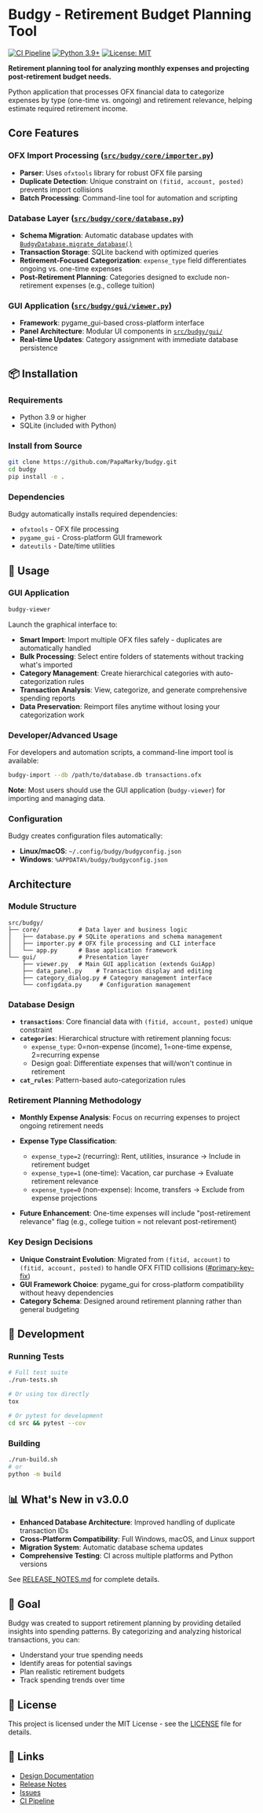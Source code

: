 # Budgy - Retirement Budget Planning Tool

[![CI Pipeline](https://github.com/PapaMarky/budgy/actions/workflows/test.yml/badge.svg)](https://github.com/PapaMarky/budgy/actions/workflows/test.yml)
[![Python 3.9+](https://img.shields.io/badge/python-3.9+-blue.svg)](https://www.python.org/downloads/)
[![License: MIT](https://img.shields.io/badge/License-MIT-yellow.svg)](https://opensource.org/licenses/MIT)

**Retirement planning tool for analyzing monthly expenses and projecting post-retirement budget needs.**

Python application that processes OFX financial data to categorize expenses by type (one-time vs. ongoing) and retirement relevance, helping estimate required retirement income.

## Core Features

### OFX Import Processing ([`src/budgy/core/importer.py`](src/budgy/core/importer.py))
- **Parser**: Uses `ofxtools` library for robust OFX file parsing
- **Duplicate Detection**: Unique constraint on `(fitid, account, posted)` prevents import collisions
- **Batch Processing**: Command-line tool for automation and scripting

### Database Layer ([`src/budgy/core/database.py`](src/budgy/core/database.py))
- **Schema Migration**: Automatic database updates with [`BudgyDatabase.migrate_database()`](src/budgy/core/database.py#L85)
- **Transaction Storage**: SQLite backend with optimized queries
- **Retirement-Focused Categorization**: `expense_type` field differentiates ongoing vs. one-time expenses
- **Post-Retirement Planning**: Categories designed to exclude non-retirement expenses (e.g., college tuition)

### GUI Application ([`src/budgy/gui/viewer.py`](src/budgy/gui/viewer.py))
- **Framework**: pygame_gui-based cross-platform interface
- **Panel Architecture**: Modular UI components in [`src/budgy/gui/`](src/budgy/gui/)
- **Real-time Updates**: Category assignment with immediate database persistence

## 📦 Installation

### Requirements
- Python 3.9 or higher
- SQLite (included with Python)

### Install from Source
```bash
git clone https://github.com/PapaMarky/budgy.git
cd budgy
pip install -e .
```

### Dependencies
Budgy automatically installs required dependencies:
- `ofxtools` - OFX file processing
- `pygame_gui` - Cross-platform GUI framework
- `dateutils` - Date/time utilities

## 🔧 Usage

### GUI Application
```bash
budgy-viewer
```
Launch the graphical interface to:
- **Smart Import**: Import multiple OFX files safely - duplicates are automatically handled
- **Bulk Processing**: Select entire folders of statements without tracking what's imported
- **Category Management**: Create hierarchical categories with auto-categorization rules
- **Transaction Analysis**: View, categorize, and generate comprehensive spending reports
- **Data Preservation**: Reimport files anytime without losing your categorization work

### Developer/Advanced Usage
For developers and automation scripts, a command-line import tool is available:
```bash
budgy-import --db /path/to/database.db transactions.ofx
```
**Note**: Most users should use the GUI application (`budgy-viewer`) for importing and managing data.

### Configuration
Budgy creates configuration files automatically:
- **Linux/macOS**: `~/.config/budgy/budgyconfig.json`
- **Windows**: `%APPDATA%/budgy/budgyconfig.json`

## Architecture

### Module Structure
```
src/budgy/
├── core/           # Data layer and business logic
│   ├── database.py # SQLite operations and schema management
│   ├── importer.py # OFX file processing and CLI interface
│   └── app.py      # Base application framework
└── gui/            # Presentation layer
    ├── viewer.py   # Main GUI application (extends GuiApp)
    ├── data_panel.py    # Transaction display and editing
    ├── category_dialog.py # Category management interface
    └── configdata.py     # Configuration management
```

### Database Design
- **`transactions`**: Core financial data with `(fitid, account, posted)` unique constraint
- **`categories`**: Hierarchical structure with retirement planning focus:
  - `expense_type`: 0=non-expense (income), 1=one-time expense, 2=recurring expense
  - Design goal: Differentiate expenses that will/won't continue in retirement
- **`cat_rules`**: Pattern-based auto-categorization rules

### Retirement Planning Methodology
- **Monthly Expense Analysis**: Focus on recurring expenses to project ongoing retirement needs
- **Expense Type Classification**:

  - `expense_type=2` (recurring): Rent, utilities, insurance → Include in retirement budget
  - `expense_type=1` (one-time): Vacation, car purchase → Evaluate retirement relevance
  - `expense_type=0` (non-expense): Income, transfers → Exclude from expense projections
- **Future Enhancement**: One-time expenses will include "post-retirement relevance" flag (e.g., college tuition = not relevant post-retirement)

### Key Design Decisions
- **Unique Constraint Evolution**: Migrated from `(fitid, account)` to `(fitid, account, posted)` to handle OFX FITID collisions ([#primary-key-fix](test_primary_key_fix.py))
- **GUI Framework Choice**: pygame_gui for cross-platform compatibility without heavy dependencies
- **Category Schema**: Designed around retirement planning rather than general budgeting

## 🧪 Development

### Running Tests
```bash
# Full test suite
./run-tests.sh

# Or using tox directly
tox

# Or pytest for development
cd src && pytest --cov
```

### Building
```bash
./run-build.sh
# or
python -m build
```

## 📊 What's New in v3.0.0

- **Enhanced Database Architecture**: Improved handling of duplicate transaction IDs
- **Cross-Platform Compatibility**: Full Windows, macOS, and Linux support  
- **Migration System**: Automatic database schema updates
- **Comprehensive Testing**: CI across multiple platforms and Python versions

See [RELEASE_NOTES.md](RELEASE_NOTES.md) for complete details.

## 🎯 Goal

Budgy was created to support retirement planning by providing detailed insights into spending patterns. By categorizing and analyzing historical transactions, you can:

- Understand your true spending needs
- Identify areas for potential savings
- Plan realistic retirement budgets
- Track spending trends over time

## 📄 License

This project is licensed under the MIT License - see the [LICENSE](LICENSE) file for details.

## 🔗 Links

- [Design Documentation](docs/BUDGY_UI_Design_Notes.md)
- [Release Notes](RELEASE_NOTES.md)
- [Issues](https://github.com/PapaMarky/budgy/issues)
- [CI Pipeline](https://github.com/PapaMarky/budgy/actions)